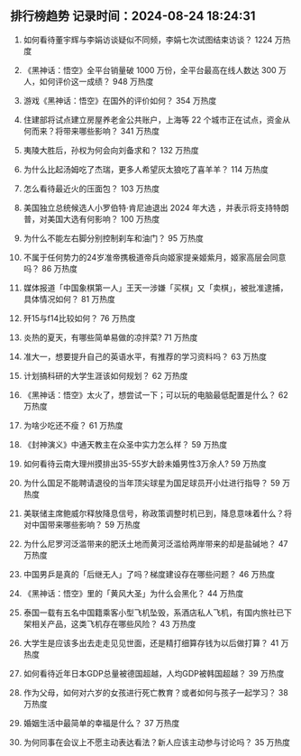 
## 排行榜趋势 记录时间：2024-08-24 18:24:31
  
  1. 如何看待董宇辉与李娟访谈疑似不同频，李娟七次试图结束访谈？ 1224 万热度
    
  2. 《黑神话：悟空》全平台销量破 1000 万份，全平台最高在线人数达 300 万人，如何评价这一成绩？ 948 万热度
    
  3. 游戏《黑神话：悟空》在国外的评价如何？ 354 万热度
    
  4. 住建部将试点建立房屋养老金公共账户，上海等 22 个城市正在试点，资金从何而来？将带来哪些影响？ 341 万热度
    
  5. 夷陵大胜后，孙权为何会向刘备求和？ 132 万热度
    
  6. 为什么比起汤姆吃了杰瑞，更多人希望灰太狼吃了喜羊羊？ 114 万热度
    
  7. 怎么看待最近火的压面包？ 103 万热度
    
  8. 美国独立总统候选人小罗伯特·肯尼迪退出 2024 年大选 ，并表示将支持特朗普，对美国大选有何影响？ 100 万热度
    
  9. 为什么不能左右脚分别控制刹车和油门？ 95 万热度
    
  10. 不属于任何势力的24岁准帝携极道帝兵向姬家提亲姬紫月，姬家高层会同意吗？ 86 万热度
    
  11. 媒体报道「中国象棋第一人」王天一涉嫌「买棋」又「卖棋」，被批准逮捕，具体情况如何？ 81 万热度
    
  12. 歼15与f14比较如何？ 76 万热度
    
  13. 炎热的夏天，有哪些简单易做的凉拌菜? 71 万热度
    
  14. 准大一，想要提升自己的英语水平，有推荐的学习资料吗？ 63 万热度
    
  15. 计划搞科研的大学生涯该如何规划？ 62 万热度
    
  16. 《黑神话：悟空》太火了，想尝试一下；可以玩的电脑最低配置是什么？ 62 万热度
    
  17. 为啥少吃还不瘦？ 61 万热度
    
  18. 《封神演义》中通天教主在众圣中实力怎么样？ 59 万热度
    
  19. 如何看待云南大理州摸排出35-55岁大龄未婚男性3万余人? 59 万热度
    
  20. 为什么国足不能聘请退役的当年顶尖球星为国足球员开小灶进行指导？ 59 万热度
    
  21. 美联储主席鲍威尔释放降息信号，称政策调整时机已到，降息意味着什么？将对中国带来哪些影响？ 59 万热度
    
  22. 为什么尼罗河泛滥带来的肥沃土地而黄河泛滥给两岸带来的却是盐碱地？ 47 万热度
    
  23. 中国男乒是真的「后继无人」了吗？梯度建设存在哪些问题？ 46 万热度
    
  24. 《黑神话：悟空》里的「黄风大圣」为什么会黑化？ 44 万热度
    
  25. 泰国一载有五名中国籍乘客小型飞机坠毁，系酒店私人飞机，有国内旅社已下架相关产品，这类飞机存在哪些风险？ 43 万热度
    
  26. 大学生是应该多出去走走见见世面，还是精打细算存钱为以后做打算？ 41 万热度
    
  27. 如何看待近年日本GDP总量被德国超越，人均GDP被韩国超越？ 39 万热度
    
  28. 作为父母，如何对六岁的女孩进行死亡教育？或者如何与孩子一起学习？ 38 万热度
    
  29. 婚姻生活中最简单的幸福是什么？ 37 万热度
    
  30. 为何同事在会议上不愿主动表达看法？新人应该主动参与讨论吗？ 35 万热度
    